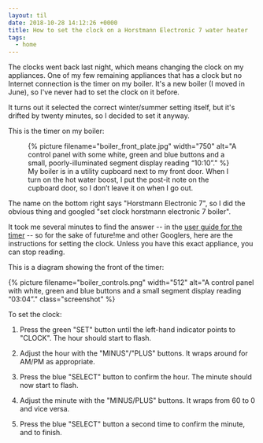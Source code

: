 ```yaml
---
layout: til
date: 2018-10-28 14:12:26 +0000
title: How to set the clock on a Horstmann Electronic 7 water heater
tags:
  - home
---
```


The clocks went back last night, which means changing the clock on my appliances.
One of my few remaining appliances that has a clock but no Internet connection is the timer on my boiler.
It's a new boiler (I moved in June), so I've never had to set the clock on it before.

It turns out it selected the correct winter/summer setting itself, but it's drifted by twenty minutes, so I decided to set it anyway.

This is the timer on my boiler:

<figure>
  {%
    picture
    filename="boiler_front_plate.jpg"
    width="750"
    alt="A control panel with some white, green and blue buttons and a small, poorly-illuminated segment display reading “10:10”."
  %}
  <figcaption>
    My boiler is in a utility cupboard next to my front door.
    When I turn on the hot water boost, I put the post-it note on the cupboard door, so I don&rsquo;t leave it on when I go out.
  </figcaption>
</figure>

The name on the bottom right says "Horstmann Electronic 7", so I did the obvious thing and googled "set clock horstmann electronic 7 boiler".

It took me several minutes to find the answer -- in the [user guide for the timer](https://www.electricity.gg/media/55497/Horstmann-User-Guide.pdf) -- so for the sake of future!me and other Googlers, here are the instructions for setting the clock.
Unless you have this exact appliance, you can stop reading.

This is a diagram showing the front of the timer:

{%
  picture
  filename="boiler_controls.png"
  width="512"
  alt="A control panel with white, green and blue buttons and a small segment display reading “03:04”."
  class="screenshot"
%}

To set the clock:

1.  Press the green "SET" button until the left-hand indicator points to "CLOCK".
    The hour should start to flash.

2.  Adjust the hour with the "MINUS"/"PLUS" buttons.
    It wraps around for AM/PM as appropriate.

3.  Press the blue "SELECT" button to confirm the hour.
    The minute should now start to flash.

4.  Adjust the minute with the "MINUS/PLUS" buttons.
    It wraps from 60 to 0 and vice versa.

5.  Press the blue "SELECT" button a second time to confirm the minute, and to finish.